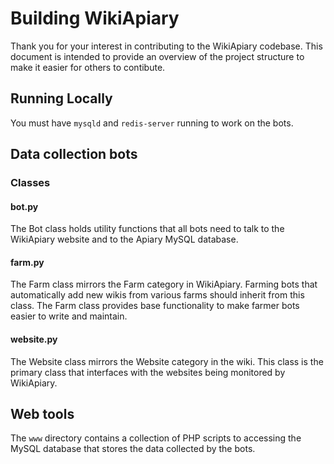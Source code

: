 # Building WikiApiary

Thank you for your interest in contributing to the WikiApiary codebase. This document is intended to provide an overview of the project structure to make it easier for others to contibute.

## Running Locally

You must have `mysqld` and `redis-server` running to work on the bots.

## Data collection bots

### Classes

#### bot.py

The Bot class holds utility functions that all bots need to talk to the WikiApiary website and to the Apiary MySQL database.

#### farm.py

The Farm class mirrors the Farm category in WikiApiary. Farming bots that automatically add new wikis from various farms should inherit from this class. The Farm class provides base functionality to make farmer bots easier to write and maintain.

#### website.py

The Website class mirrors the Website category in the wiki. This class is the primary class that interfaces with the websites being monitored by WikiApiary.

## Web tools

The `www` directory contains a collection of PHP scripts to accessing the MySQL database that stores the data collected by the bots.